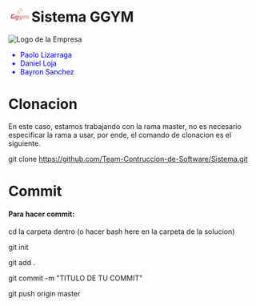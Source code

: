 # ![app icon](Source/images/iconggym.png)Sistema GGYM

![Logo de la Empresa](https://elblogdeboomer.files.wordpress.com/2018/10/logo2.png?w=50)

<ul>
  <li style="color:blue;">Paolo Lizarraga</li>
  <li style="color:blue;">Daniel Loja</li>
  <li style="color:blue;">Bayron Sanchez</li>
</ul>


# Clonacion

En este caso, estamos trabajando con la rama master, no es necesario especificar la rama a usar, por ende, el comando de clonacion es el siguiente.

git clone https://github.com/Team-Contruccion-de-Software/Sistema.git

# Commit
<h4>Para hacer commit:</h4>
  <p>cd la carpeta dentro (o hacer bash here en la carpeta de la solucion)</p>
  <p>git init</p>
  <p>git add .</p>
  <p>git commit -m "TITULO DE TU COMMIT"</p>
  <p>git push origin master</p>
